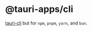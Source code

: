 # @tauri-apps/cli

[tauri-cli](https://github.com/tauri-apps/tauri/blob/dev/tooling/cli) but for `npm`, `pnpm`, `yarn`, and `bun`.
